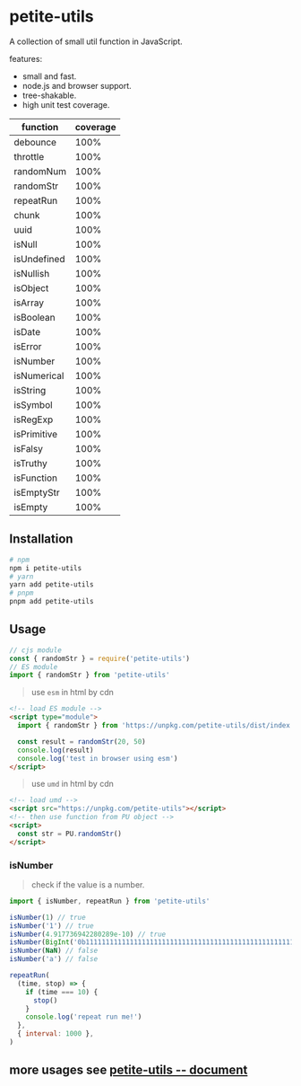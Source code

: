 # petite-utils

A collection of small util function in JavaScript.

features:

- small and fast.
- node.js and browser support.
- tree-shakable.
- high unit test coverage.

| function    | coverage |
| ----------- | -------- |
| debounce    | 100%     |
| throttle    | 100%     |
| randomNum   | 100%     |
| randomStr   | 100%     |
| repeatRun   | 100%     |
| chunk       | 100%     |
| uuid        | 100%     |
| isNull      | 100%     |
| isUndefined | 100%     |
| isNullish   | 100%     |
| isObject    | 100%     |
| isArray     | 100%     |
| isBoolean   | 100%     |
| isDate      | 100%     |
| isError     | 100%     |
| isNumber    | 100%     |
| isNumerical | 100%     |
| isString    | 100%     |
| isSymbol    | 100%     |
| isRegExp    | 100%     |
| isPrimitive | 100%     |
| isFalsy     | 100%     |
| isTruthy    | 100%     |
| isFunction  | 100%     |
| isEmptyStr  | 100%     |
| isEmpty     | 100%     |

## Installation

```bash
# npm
npm i petite-utils
# yarn
yarn add petite-utils
# pnpm
pnpm add petite-utils
```

## Usage

```js
// cjs module
const { randomStr } = require('petite-utils')
// ES module
import { randomStr } from 'petite-utils'
```

> use `esm` in html by cdn

```html
<!-- load ES module -->
<script type="module">
  import { randomStr } from 'https://unpkg.com/petite-utils/dist/index.js'

  const result = randomStr(20, 50)
  console.log(result)
  console.log('test in browser using esm')
</script>
```

> use `umd` in html by cdn

```html
<!-- load umd -->
<script src="https://unpkg.com/petite-utils"></script>
<!-- then use function from PU object -->
<script>
  const str = PU.randomStr()
</script>
```

### isNumber

> check if the value is a number.

```js
import { isNumber, repeatRun } from 'petite-utils'

isNumber(1) // true
isNumber('1') // true
isNumber(4.917736942280289e-10) // true
isNumber(BigInt('0b11111111111111111111111111111111111111111111111111111')) // true
isNumber(NaN) // false
isNumber('a') // false

repeatRun(
  (time, stop) => {
    if (time === 10) {
      stop()
    }
    console.log('repeat run me!')
  },
  { interval: 1000 },
)
```

## more usages see [petite-utils -- document](https://jackchoumine.github.io/petite-utils/)
